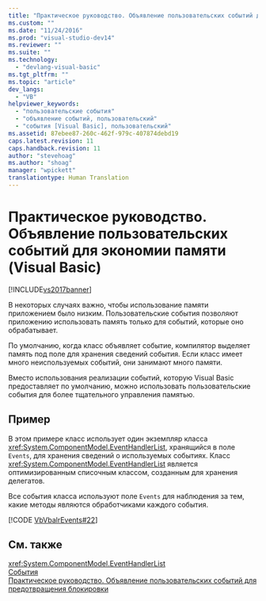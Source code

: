 ```yaml
---
title: "Практическое руководство. Объявление пользовательских событий для экономии памяти (Visual Basic) | Microsoft Docs"
ms.custom: ""
ms.date: "11/24/2016"
ms.prod: "visual-studio-dev14"
ms.reviewer: ""
ms.suite: ""
ms.technology: 
  - "devlang-visual-basic"
ms.tgt_pltfrm: ""
ms.topic: "article"
dev_langs: 
  - "VB"
helpviewer_keywords: 
  - "пользовательские события"
  - "объявление событий, пользовательский"
  - "события [Visual Basic], пользовательский"
ms.assetid: 87ebee87-260c-462f-979c-407874debd19
caps.latest.revision: 11
caps.handback.revision: 11
author: "stevehoag"
ms.author: "shoag"
manager: "wpickett"
translationtype: Human Translation
---
```

# Практическое руководство. Объявление пользовательских событий для экономии памяти (Visual Basic)
[!INCLUDE[vs2017banner](../../../../csharp/includes/vs2017banner.md)]

В некоторых случаях важно, чтобы использование памяти приложением было низким.  Пользовательские события позволяют приложению использовать память только для событий, которые оно обрабатывает.  
  
 По умолчанию, когда класс объявляет событие, компилятор выделяет память под поле для хранения сведений события.  Если класс имеет много неиспользуемых событий, они занимают много памяти.  
  
 Вместо использования реализации событий, которую Visual Basic предоставляет по умолчанию, можно использовать пользовательские события для более тщательного управления памятью.  
  
## Пример  
 В этом примере класс использует один экземпляр класса <xref:System.ComponentModel.EventHandlerList>, хранящийся в поле `Events`, для хранения сведений о используемых событиях.  Класс <xref:System.ComponentModel.EventHandlerList> является оптимизированным списочным классом, созданным для хранения делегатов.  
  
 Все события класса используют поле `Events` для наблюдения за тем, какие методы являются обработчиками каждого события.  
  
 [!CODE [VbVbalrEvents#22](../CodeSnippet/VS_Snippets_VBCSharp/VbVbalrEvents#22)]  
  
## См. также  
 <xref:System.ComponentModel.EventHandlerList>   
 [События](../../../../visual-basic/programming-guide/language-features/events/events.md)   
 [Практическое руководство. Объявление пользовательских событий для предотвращения блокировки](../../../../visual-basic/programming-guide/language-features/events/how-to-declare-custom-events-to-avoid-blocking.md)